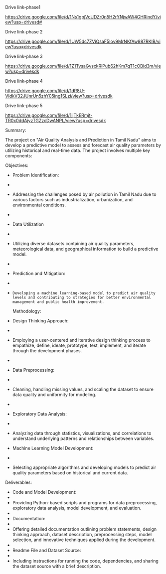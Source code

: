 Drive link-phase1 

https://drive.google.com/file/d/1Ns1gpjVcUDZr0n5H2rYNjwAW4GHRIndY/view?usp=drivesd# 

Drive link-phase 2 

https://drive.google.com/file/d/1UW5dc7ZViQsaF5Iov9MrNKfAw987RKIB/view?usp=drivesdk

Drive link-phase 3 

https://drive.google.com/file/d/1Z1TvsaGvsxkRlPub62hKm7qT1cOBid3m/view?usp=drivesdk

Drive link-phase 4

https://drive.google.com/file/d/1dR8U-VIdkV32JUnrUn5zhY05ing1SLzi/view?usp=drivesdk

Drive link-phase 5

https://drive.google.com/file/d/1ijTkERmjt-TR0x0ddAjyzTGZzcDwANPL/view?usp=drivesdk


Summary:

   The project on "Air Quality Analysis and Prediction in Tamil Nadu" aims to develop a predictive model to assess and forecast air quality parameters by utilizing historical and real-time data. The project involves multiple key components:

   Objectives:


-  Problem Identification:
-
-   Addressing the challenges posed by air pollution in Tamil Nadu due to various factors such as industrialization, urbanization, and environmental conditions.

- 
-  Data Utilization
-
-   Utilizing diverse datasets containing air quality parameters, meteorological data, and geographical information to build a predictive model.

- 
-   Prediction and Mitigation:
-
-     Developing a machine learning-based model to predict air quality levels and contributing to strategies for better environmental management and public health improvement.
 
  Methodology:
  
-   Design Thinking Approach:
-
-    Employing a user-centered and iterative design thinking process to empathize, define, ideate, prototype, test, implement, and iterate through the development phases.
-    
-  Data Preprocessing:
-
- Cleaning, handling missing values, and scaling the dataset to ensure data quality and uniformity for modeling.
- 
- Exploratory Data Analysis:
-
- Analyzing data through statistics, visualizations, and correlations to understand underlying patterns and relationships between variables.
- Machine Learning Model Development:
-
-   Selecting appropriate algorithms and developing models to predict air quality parameters based on historical and current data.

 Deliverables:
- Code and Model Development:
-
-   Providing Python-based scripts and programs for data preprocessing, exploratory data analysis, model development, and evaluation.
-   
- Documentation:
-
- Offering detailed documentation outlining problem statements, design thinking approach, dataset description, preprocessing steps, model selection, and innovative techniques applied during the development.
- 
- Readme File and Dataset Source:
-
- Including instructions for running the code, dependencies, and sharing the dataset source with a brief description.
